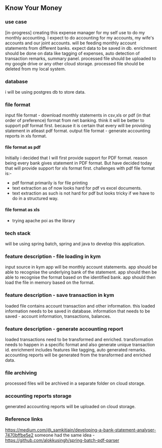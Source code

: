 ## Know Your Money

### use case
[in-progress] creating this expense manager for my self use to do my monthly accounting. 
I expect to do accounting for my accounts, my wife's accounts and our joint accounts.
will be feeding monthly account statements from different banks. 
expect data to be saved in db.
enrichment should be done on data like tagging of expenses, auto detection of transaction remarks, summary panel.
processed file should be uploaded to my google drive or any other cloud storage.
processed file should be deleted from my local system. 

### database
i will be using postgres db to store data.

### file format
input file format - download monthly statements in csv,xls or pdf (in that order of preference) format from net banking.
think it will be better to support pdf format first. because it is certain that every will be providing statement in atleast pdf format.
output file format - generate accounting reports in xls format.

#### file format as pdf
Initially i decided that I will first provide support for PDF format. reason being every bank gives statement in PDF format. But have decided today that will provide support for xls format first.
challenges with pdf file format is:-
* pdf format primarily is for file printing
* text extraction as of now looks hard for pdf vs excel documents.
* text extraction as such is not hard for pdf but looks tricky if we have to do in a structured way.

#### file format as xls
* trying apache poi as the library

### tech stack
will be using spring batch, spring and java to develop this application.

### feature description - file loading in kym
input source in kym app will be monthly account statements. 
app should be able to recognise the underlying bank of the statement.
app should then be able to recognise the format based on the identified bank.
app should then load the file in memory based on the format.

### feature description - save transaction in kym
loaded file contains account transaction and other information.
this loaded information needs to be saved in database.
information that needs to be saved - account information, transactions, balances.

### feature description - generate accounting report
loaded transactions need to be transformed and enriched.
transformation needs to happen in a specific format and also generate unique transaction id.
enrichment includes features like tagging, auto generated remarks.
accounting reports will be generated from the transformed and enriched data.

### file archiving
processed files will be archived in a separate folder on cloud storage.

### accounting reports storage
generated accounting reports will be uploaded on cloud storage.

### Reference links
https://medium.com/@_samkitjain/developing-a-bank-statement-analyser-7470bffbe5e2
someone had the same idea - https://github.com/alokkusingh/spring-batch-pdf-parser